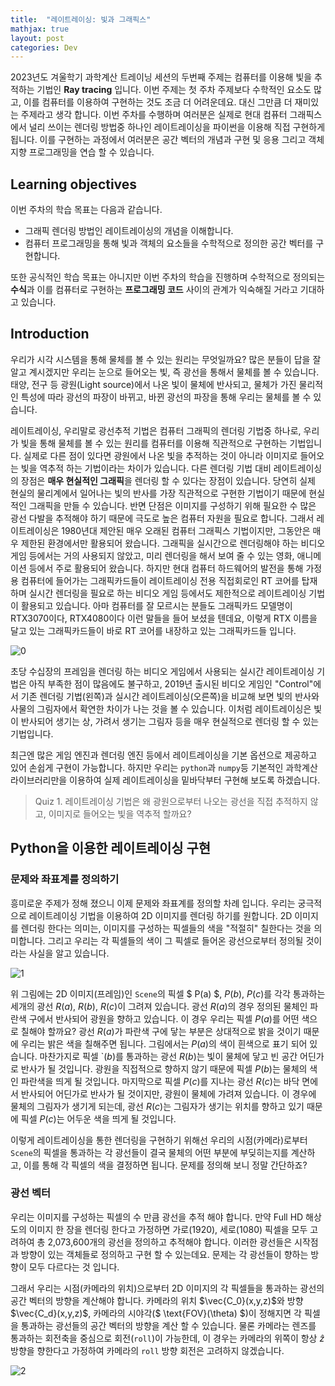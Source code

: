 ```yaml
---
title:  "레이트레이싱: 빛과 그래픽스"
mathjax: true
layout: post
categories: Dev
---
```

2023년도 겨울학기 과학계산 트레이닝 세션의 두번째 주제는 컴퓨터를 이용해 빛을 추적하는 기법인 **Ray tracing** 입니다. 
이번 주제는 첫 주차 주제보다 수학적인 요소도 많고, 이를 컴퓨터를 이용하여 구현하는 것도 조금 더 어려운데요. 
대신 그만큼 더 재미있는 주제라고 생각 합니다. 
이번 주차를 수행하며 여러분은 실제로 현대 컴퓨터 그래픽스에서 널리 쓰이는 렌더링 방법중 하나인 레이트레이싱을 파이썬을 이용해 직접 구현하게 됩니다.
이를 구현하는 과정에서 여러분은 공간 벡터의 개념과 구현 및 응용 그리고 객체지향 프로그래밍을 연습 할 수 있습니다.

## Learning objectives
이번 주차의 학습 목표는 다음과 같습니다.
- 그래픽 렌더링 방법인 레이트레이싱의 개념을 이해합니다.
- 컴퓨터 프로그래밍을 통해 빛과 객체의 요소들을 수학적으로 정의한 공간 벡터를 구현합니다.

또한 공식적인 학습 목표는 아니지만 이번 주차의 학습을 진행하며 수학적으로 정의되는 **수식**과 이를 컴퓨터로 구현하는 **프로그래밍 코드** 사이의 관계가 익숙해질 거라고 기대하고 있습니다.  


## Introduction

우리가 시각 시스템을 통해 물체를 볼 수 있는 원리는 무엇일까요?
많은 분들이 답을 잘 알고 계시겠지만 우리는 눈으로 들어오는 빛, 즉 광선을 통해서 물체를 볼 수 있습니다. 
태양, 전구 등 광원(Light source)에서 나온 빛이 물체에 반사되고, 물체가 가진 물리적인 특성에 따라 광선의 파장이 바뀌고, 바뀐 광선의 파장을 통해 우리는 물체를 볼 수 있습니다.

레이트레이싱, 우리말로 광선추적 기법은 컴퓨터 그래픽의 렌더링 기법중 하나로, 
우리가 빛을 통해 물체를 볼 수 있는 원리를 컴퓨터를 이용해 직관적으로 구현하는 기법입니다.
실제로 다른 점이 있다면 광원에서 나온 빛을 추적하는 것이 아니라 이미지로 들어오는 빛을 역추적 하는 기법이라는 차이가 있습니다.
다른 렌더링 기법 대비 레이트레이싱의 장점은 **매우 현실적인 그래픽**을 렌더링 할 수 있다는 장점이 있습니다.
당연히 실제 현실의 물리계에서 일어나는 빛의 반사를 가장 직관적으로 구현한 기법이기 때문에 현실적인 그래픽을 만들 수 있습니다.
반면 단점은 이미지를 구성하기 위해 필요한 수 많은 광선 다발을 추적해야 하기 때문에 극도로 높은 컴퓨터 자원을 필요로 합니다. 
그래서 레이트레이싱은 1980년대 제안된 매우 오래된 컴퓨터 그래픽스 기법이지만, 그동안은 매우 제한된 환경에서만 활용되어 왔습니다. 
그래픽을 실시간으로 렌더링해야 하는 비디오 게임 등에서는 거의 사용되지 않았고, 미리 렌더링을 해서 보여 줄 수 있는 영화, 애니메이션 등에서 주로 활용되어 왔습니다.
하지만 현대 컴퓨터 하드웨어의 발전을 통해 가정용 컴퓨터에 들어가는 그래픽카드들이 레이트레이싱 전용 직접회로인 RT 코어를 탑재하며
실시간 렌더링을 필요로 하는 비디오 게임 등에서도 제한적으로 레이트레이싱 기법이 활용되고 있습니다. 
아마 컴퓨터를 잘 모르시는 분들도 그래픽카드 모델명이 RTX3070이다, RTX4080이다 이런 말들을 들어 보셨을 텐데요, 이렇게 RTX 이름을 달고 있는 그래픽카드들이 바로 RT 코어를 내장하고 있는 그래픽카드들 입니다.

![0](https://i.ibb.co/m6cnhDy/Control-RTX-Comparison-6.jpg)

초당 수십장의 프레임을 렌더링 하는 비디오 게임에서 사용되는 실시간 레이트레이싱 기법은 아직 부족한 점이 많음에도 불구하고,
2019년 출시된 비디오 게임인 "Control"에서 기존 렌더링 기법(왼쪽)과 실시간 레이트레이싱(오른쪽)을 비교해 보면 빛의 반사와 사물의 그림자에서 확연한 차이가 나는 것을 볼 수 있습니다.
이처럼 레이트레이싱은 빛이 반사되어 생기는 상, 가려서 생기는 그림자 등을 매우 현실적으로 렌더링 할 수 있는 기법입니다. 

최근엔 많은 게임 엔진과 렌더링 엔진 등에서 레이트레이싱을 기본 옵션으로 제공하고 있어 손쉽게 구현이 가능합니다. 하지만 우리는 `python`과 `numpy`등 기본적인 과학계산 라이브러리만을 이용하여 실제 레이트레이싱을 밑바닥부터 구현해 보도록 하겠습니다. 

> Quiz 1. 레이트레이싱 기법은 왜 광원으로부터 나오는 광선을 직접 추적하지 않고, 이미지로 들어오는 빛을 역추적 할까요?

## Python을 이용한 레이트레이싱 구현
### 문제와 좌표계를 정의하기
흥미로운 주제가 정해 졌으니 이제 문제와 좌표계를 정의할 차례 입니다. 우리는 궁극적으로 레이트레이싱 기법을 이용하여 2D 이미지를 렌더링 하기를 원합니다. 
2D 이미지를 렌더링 한다는 의미는, 이미지를 구성하는 픽셀들의 색을 "적절히" 칠한다는 것을 의미합니다. 
그리고 우리는 각 픽셀들의 색이 그 픽셀로 들어온 광선으로부터 정의될 것이라는 사실을 알고 있습니다.

![1](https://i.ibb.co/nBbSDkp/1.png)

위 그림에는 2D 이미지(프레임)인 `Scene`의 픽셀 $ P(a) $, $P(b)$, $P(c)$를 각각 통과하는 세개의 광선 $R(a)$, $R(b)$, $R(c)$이 그려져 있습니다.
광선 $R(a)$의 경우 정의된 물체인 파란색 구에서 반사되어 광원을 향하고 있습니다. 이 경우 우리는 픽셀 $P(a)$를 어떤 색으로 칠해야 할까요? 
광선 $R(a)$가 파란색 구에 닿는 부분은 상대적으로 밝을 것이기 때문에 우리는 밝은 색을 칠해주면 됩니다. 그림에서는 $P(a)$의 색이 흰색으로 표기 되어 있습니다. 
마찬가지로 픽셀 `$(b)$를 통과하는 광선 $R(b)$는 빛이 물체에 닿고 빈 공간 어딘가로 반사가 될 것입니다. 광원을 직접적으로 향하지 않기 때문에 픽셀 $P(b)$는 물체의 색인 파란색을 띄게 될 것입니다.
마지막으로 픽셀 $P(c)$를 지나는 광선 $R(c)$는 바닥 면에서 반사되어 어딘가로 반사가 될 것이지만, 광원이 물체에 가려져 있습니다. 
이 경우에 물체의 그림자가 생기게 되는데, 광선 $R(c)$는 그림자가 생기는 위치를 향하고 있기 때문에 픽셀 $P(c)$는 어두운 색을 띄게 될 것입니다.

이렇게 레이트레이싱을 통한 렌더링을 구현하기 위해선 우리의 시점(카메라)로부터 `Scene`의 픽셀을 통과하는 각 광선들이 결국 물체의 어떤 부분에 부딪히는지를 계산하고, 
이를 통해 각 픽셀의 색을 결정하면 됩니다. 문제를 정의해 보니 정말 간단하죠?

### 광선 벡터
우리는 이미지를 구성하는 픽셀의 수 만큼 광선을 추적 해야 합니다. 
만약 Full HD 해상도의 이미지 한 장을 렌더링 한다고 가정하면 가로(1920), 세로(1080) 픽셀을 모두 고려하여 총 2,073,600개의 광선을 정의하고 추적해야 합니다.
이러한 광선들은 시작점과 방향이 있는 객체들로 정의하고 구현 할 수 있는데요. 문제는 각 광선들이 향하는 방향이 모두 다르다는 것 입니다.

그래서 우리는 시점(카메라의 위치)으로부터 2D 이미지의 각 픽셀들을 통과하는 광선의 공간 벡터의 방향을 계산해야 합니다.
카메라의 위치 $\vec{C_0}(x,y,z)$와 방향 $\vec{C_d}(x,y,z)$, 카메라의 시야각($ \text{FOV}(\theta) $)이 정해지면 각 픽셀을 통과하는 광선들의 공간 벡터의 방향을 계산 할 수 있습니다. 
물론 카메라는 렌즈를 통과하는 회전축을 중심으로 회전(`roll`)이 가능한데, 이 경우는 카메라의 위쪽이 항상 $\hat{z}$ 방향을 향한다고 가정하여 카메라의 `roll` 방향 회전은 고려하지 않겠습니다.

![2](https://i.ibb.co/XsWVXV5/2.png)

